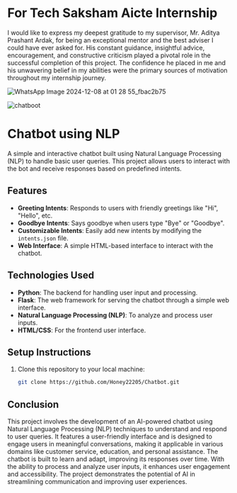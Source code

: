 
# For Tech Saksham Aicte Internship

I would like to express my deepest gratitude to my supervisor, Mr. Aditya Prashant Ardak,
for being an exceptional mentor and the best adviser I could have ever asked for. His constant
guidance, insightful advice, encouragement, and constructive criticism played a pivotal role in the
successful completion of this project. The confidence he placed in me and his unwavering belief
in my abilities were the primary sources of motivation throughout my internship journey.



![WhatsApp Image 2024-12-08 at 01 28 55_fbac2b75](https://github.com/user-attachments/assets/a96d0de2-6b2f-45a1-824f-ed1f27e21e86)

![chatboot](https://github.com/user-attachments/assets/28d4ccb9-bf67-4ef1-a89a-38e5c854457d)

# Chatbot using NLP

A simple and interactive chatbot built using Natural Language Processing (NLP) to handle basic user queries. This project allows users to interact with the bot and receive responses based on predefined intents.

## Features

- **Greeting Intents**: Responds to users with friendly greetings like "Hi", "Hello", etc.
- **Goodbye Intents**: Says goodbye when users type "Bye" or "Goodbye".
- **Customizable Intents**: Easily add new intents by modifying the `intents.json` file.
- **Web Interface**: A simple HTML-based interface to interact with the chatbot.

## Technologies Used

- **Python**: The backend for handling user input and processing.
- **Flask**: The web framework for serving the chatbot through a simple web interface.
- **Natural Language Processing (NLP)**: To analyze and process user inputs.
- **HTML/CSS**: For the frontend user interface.
  
## Setup Instructions

1. Clone this repository to your local machine:
   ```bash
   git clone https://github.com/Honey22205/Chatbot.git

## Conclusion

This project involves the development of an AI-powered chatbot using Natural Language Processing (NLP) techniques to understand and respond to user queries. It features a user-friendly interface and is designed to engage users in meaningful conversations, making it applicable in various domains like customer service, education, and personal assistance. The chatbot is built to learn and adapt, improving its responses over time. With the ability to process and analyze user inputs, it enhances user engagement and accessibility. The project demonstrates the potential of AI in streamlining communication and improving user experiences.
